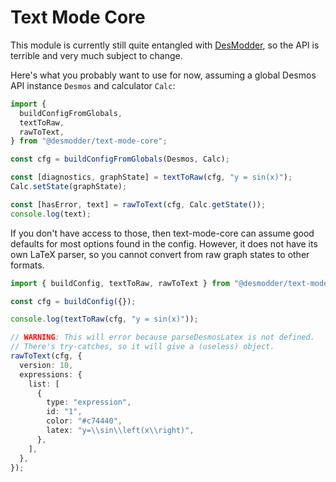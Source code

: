 # Text Mode Core

This module is currently still quite entangled with [DesModder](https://github.com/DesModder/DesModder/), so the API is terrible and very much subject to change.

Here's what you probably want to use for now, assuming a global Desmos API instance `Desmos` and calculator `Calc`:

```ts
import {
  buildConfigFromGlobals,
  textToRaw,
  rawToText,
} from "@desmodder/text-mode-core";

const cfg = buildConfigFromGlobals(Desmos, Calc);

const [diagnostics, graphState] = textToRaw(cfg, "y = sin(x)");
Calc.setState(graphState);

const [hasError, text] = rawToText(cfg, Calc.getState());
console.log(text);
```

If you don't have access to those, then text-mode-core can assume good defaults for most options found in the config. However, it does not have its own LaTeX parser, so you cannot convert from raw graph states to other formats.

```ts
import { buildConfig, textToRaw, rawToText } from "@desmodder/text-mode-core";

const cfg = buildConfig({});

console.log(textToRaw(cfg, "y = sin(x)"));

// WARNING: This will error because parseDesmosLatex is not defined.
// There's try-catches, so it will give a (useless) object.
rawToText(cfg, {
  version: 10,
  expressions: {
    list: [
      {
        type: "expression",
        id: "1",
        color: "#c74440",
        latex: "y=\\sin\\left(x\\right)",
      },
    ],
  },
});
```
